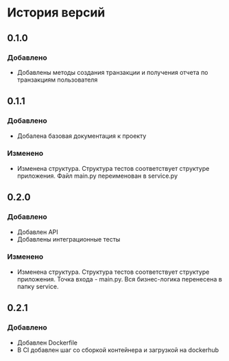 # История версий

## 0.1.0
### Добавлено
- Добавлены методы создания транзакции и получения отчета по транзакциям пользователя

## 0.1.1
### Добавлено
- Добалена базовая документация к проекту
### Изменено
- Изменена структура. Структура тестов соответствует структуре приложения. Файл main.py переименован в service.py

## 0.2.0
### Добавлено
- Добавлен API
- Добавлены интеграционные тесты
### Изменено
- Изменена структура. Структура тестов соответствует структуре приложения. Точка входа - main.py. Вся бизнес-логика перенесена в папку service.

## 0.2.1
### Добавлено
- Добавлен Dockerfile
- В CI добавлен шаг со сборкой контейнера и загрузкой на dockerhub
